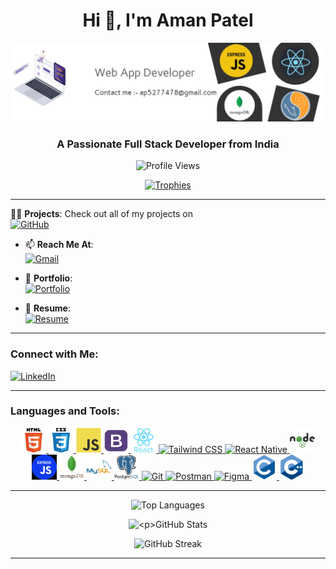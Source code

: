<h1 align="center">Hi 👋, I'm Aman Patel</h1>
<div align="center"> <img src="https://github.com/mohammadamanpatel/mohammadamanpatel/blob/main/Untitled%20(2).jpeg"> </div>
<h3 align="center">A Passionate Full Stack Developer from India</h3>

<p align="center">
  <img src="https://komarev.com/ghpvc/?username=mohammadamanpatel&label=Profile%20views&color=0e75b6&style=flat" alt="Profile Views" />
</p>

<p align="center">
  <a href="https://github.com/ryo-ma/github-profile-trophy">
    <img src="https://github-profile-trophy.vercel.app/?username=mohammadamanpatel&theme=gruvbox&margin-w=15&margin-h=15&column=7&no-frame=true" alt="Trophies" />
  </a>
</p>

---

👨‍💻 **Projects**: Check out all of my projects on  
  <a href="https://github.com/mohammadamanpatel?tab=repositories">
    <img src="https://img.shields.io/badge/GitHub-100000?style=for-the-badge&logo=github&logoColor=white" alt="GitHub" />
  </a>

- 📫 **Reach Me At**:  
  <a href="mailto:ap5277478@gmail.com">
    <img src="https://img.shields.io/badge/Gmail-D14836?style=for-the-badge&logo=gmail&logoColor=white" alt="Gmail" />
  </a>

- 🎨 **Portfolio**:  
  <a href="https://my-showcase.netlify.app">
    <img src="https://img.shields.io/badge/Portfolio-FF4500?style=for-the-badge&logo=firefox&logoColor=white" alt="Portfolio" />
  </a>

- 📄 **Resume**:  
  <a href="https://drive.google.com/file/d/1Jhm3j0_rZM6oMYkTCkqaFDCED8BuCutq/view?usp=drivesdk">
    <img src="https://img.shields.io/badge/Resume-008000?style=for-the-badge&logo=google-drive&logoColor=white" alt="Resume" />
  </a>

---

<h3 align="left">Connect with Me:</h3>
<p align="left">
  <a href="https://linkedin.com/in/https://www.linkedin.com/in/mohd-aman-patel" target="_blank">
    <img src="https://img.shields.io/badge/LinkedIn-%230A66C2?style=for-the-badge&logo=linkedin&logoColor=white" alt="LinkedIn" />
  </a>
</p>

---

<h3 align="left">Languages and Tools:</h3>
<p align="center">
  <!-- Basic Web Development -->
  <a href="https://www.w3.org/html/" target="_blank" rel="noreferrer">
    <img src="https://raw.githubusercontent.com/devicons/devicon/master/icons/html5/html5-original-wordmark.svg" alt="HTML5" width="40" height="40" />
  </a>
  <a href="https://www.w3schools.com/css/" target="_blank" rel="noreferrer">
    <img src="https://raw.githubusercontent.com/devicons/devicon/master/icons/css3/css3-original-wordmark.svg" alt="CSS3" width="40" height="40" />
  </a>
  <a href="https://developer.mozilla.org/en-US/docs/Web/JavaScript" target="_blank" rel="noreferrer">
    <img src="https://raw.githubusercontent.com/devicons/devicon/master/icons/javascript/javascript-original.svg" alt="JavaScript" width="40" height="40" />
  </a>

  <!-- Frontend Frameworks -->
  <a href="https://getbootstrap.com" target="_blank" rel="noreferrer">
    <img src="https://github.com/mohammadamanpatel/mohammadamanpatel/blob/main/bootstrapimage.png" alt="Bootstrap" width="40" height="40"/>
  </a>
  <a href="https://reactjs.org/" target="_blank" rel="noreferrer">
    <img src="https://raw.githubusercontent.com/devicons/devicon/master/icons/react/react-original-wordmark.svg" alt="React" width="40" height="40" />
  </a>
  <a href="https://tailwindcss.com/" target="_blank" rel="noreferrer">
    <img src="https://www.vectorlogo.zone/logos/tailwindcss/tailwindcss-icon.svg" alt="Tailwind CSS" width="40" height="40" />
  </a>
  <a href="https://reactnative.dev/" target="_blank" rel="noreferrer">
    <img src="https://reactnative.dev/img/header_logo.svg" alt="React Native" width="40" height="40" />
  </a>

  <!-- Backend Development -->
  <a href="https://nodejs.org" target="_blank" rel="noreferrer">
    <img src="https://raw.githubusercontent.com/devicons/devicon/master/icons/nodejs/nodejs-original-wordmark.svg" alt="Node.js" width="40" height="40" />
  </a>
  <a href="https://expressjs.com" target="_blank" rel="noreferrer">
    <img src="https://github.com/mohammadamanpatel/mohammadamanpatel/blob/main/cropped_image.png" alt="Express.js" width="40" height="40" style="filter: invert(1);" />
  </a>
  <a href="https://www.mongodb.com/" target="_blank" rel="noreferrer">
    <img src="https://raw.githubusercontent.com/devicons/devicon/master/icons/mongodb/mongodb-original-wordmark.svg" alt="MongoDB" width="40" height="40" />
  </a>
  <a href="https://www.mysql.com/" target="_blank" rel="noreferrer">
    <img src="https://raw.githubusercontent.com/devicons/devicon/master/icons/mysql/mysql-original-wordmark.svg" alt="MySQL" width="40" height="40" />
  </a>
  <a href="https://www.postgresql.org" target="_blank" rel="noreferrer">
    <img src="https://raw.githubusercontent.com/devicons/devicon/master/icons/postgresql/postgresql-original-wordmark.svg" alt="PostgreSQL" width="40" height="40" />
  </a>

  <!-- Development Tools -->
  <a href="https://git-scm.com/" target="_blank" rel="noreferrer">
    <img src="https://www.vectorlogo.zone/logos/git-scm/git-scm-icon.svg" alt="Git" width="40" height="40" />
  </a>
  <a href="https://postman.com" target="_blank" rel="noreferrer">
    <img src="https://www.vectorlogo.zone/logos/getpostman/getpostman-icon.svg" alt="Postman" width="40" height="40" />
  </a>
  <a href="https://www.figma.com/" target="_blank" rel="noreferrer">
    <img src="https://www.vectorlogo.zone/logos/figma/figma-icon.svg" alt="Figma" width="40" height="40" />
  </a>

  <!-- Programming Languages -->
  <a href="https://www.cprogramming.com/" target="_blank" rel="noreferrer">
    <img src="https://raw.githubusercontent.com/devicons/devicon/master/icons/c/c-original.svg" alt="C" width="40" height="40" />
  </a>
  <a href="https://www.w3schools.com/cpp/" target="_blank" rel="noreferrer">
    <img src="https://raw.githubusercontent.com/devicons/devicon/master/icons/cplusplus/cplusplus-original.svg" alt="C++" width="40" height="40" />
  </a>
</p>


---

<p align="center">
  <img src="https://github-readme-stats.vercel.app/api/top-langs?username=mohammadamanpatel&show_icons=true&locale=en&layout=compact" alt="Top Languages" />
</p>

<p align="center">
  <img src="https://github-readme-stats.vercel.app/api?username=mohammadamanpatel&show_icons=true&locale=en" alt="

GitHub Stats" />
</p>

<p align="center">
  <img src="https://github-readme-streak-stats.herokuapp.com/?user=mohammadamanpatel&" alt="GitHub Streak" />
</p>

---
